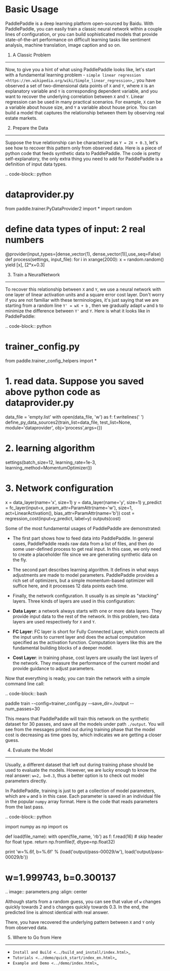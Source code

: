 Basic Usage
=============

PaddlePaddle is a deep learning platform open-sourced by Baidu. With PaddlePaddle, you can easily train a classic neural network within a couple lines of configuration, or you can build sophisticated models that provide state-of-the-art performance on difficult learning tasks like sentiment analysis, machine translation, image caption and so on.

1. A Classic Problem
---------------------

Now, to give you a hint of what using PaddlePaddle looks like, let's start with a fundamental learning problem - `simple linear regression <https://en.wikipedia.org/wiki/Simple_linear_regression>`_: you have observed a set of two-dimensional data points of ``X`` and ``Y``, where ``X`` is an explanatory variable and ``Y`` is corresponding dependent variable, and you want to recover the underlying correlation between ``X`` and ``Y``. Linear regression can be used in many practical scenarios. For example, ``X`` can be a variable about house size, and ``Y`` a variable about house price. You can build a model that captures the relationship between them by observing real estate markets.

2. Prepare the Data
--------------------

Suppose the true relationship can be characterized as ``Y = 2X + 0.3``, let's see how to recover this pattern only from observed data. Here is a piece of python code that feeds synthetic data to PaddlePaddle. The code is pretty self-explanatory, the only extra thing you need to add for PaddlePaddle is a definition of input data types.

  .. code-block:: python

  # dataprovider.py
  from paddle.trainer.PyDataProvider2 import *
  import random

  # define data types of input: 2 real numbers
  @provider(input_types=[dense_vector(1), dense_vector(1)],use_seq=False)
  def process(settings, input_file):
  for i in xrange(2000):
  x = random.random()
  yield [x], [2*x+0.3]

3. Train a NeuralNetwork
-------------------------

To recover this relationship between ``X`` and ``Y``, we use a neural network with one layer of linear activation units and a square error cost layer. Don't worry if you are not familiar with these terminologies, it's just saying that we are starting from a random line ``Y' = wX + b`` , then we gradually adapt ``w`` and ``b`` to minimize the difference between ``Y'`` and ``Y``. Here is what it looks like in PaddlePaddle:

  .. code-block:: python

  # trainer_config.py
  from paddle.trainer_config_helpers import *

  # 1. read data. Suppose you saved above python code as dataprovider.py
  data_file = 'empty.list'
  with open(data_file, 'w') as f: f.writelines(' ')
  define_py_data_sources2(train_list=data_file, test_list=None, 
  module='dataprovider', obj='process',args={})

  # 2. learning algorithm
  settings(batch_size=12, learning_rate=1e-3, learning_method=MomentumOptimizer())

  # 3. Network configuration
  x = data_layer(name='x', size=1)
  y = data_layer(name='y', size=1)
  y_predict = fc_layer(input=x, param_attr=ParamAttr(name='w'), size=1, act=LinearActivation(), bias_attr=ParamAttr(name='b'))
  cost = regression_cost(input=y_predict, label=y)
  outputs(cost)

Some of the most fundamental usages of PaddlePaddle are demonstrated:

- The first part shows how to feed data into PaddlePaddle. In general cases, PaddlePaddle reads raw data from a list of files, and then do some user-defined process to get real input. In this case, we only need to create a placeholder file since we are generating synthetic data on the fly.

- The second part describes learning algorithm. It defines in what ways adjustments are made to model parameters. PaddlePaddle provides a rich set of optimizers, but a simple momentum-based optimizer will suffice here, and it processes 12 data points each time.

- Finally, the network configuration. It usually is as simple as "stacking" layers. Three kinds of layers are used in this configuration:
- **Data Layer**: a network always starts with one or more data layers. They provide input data to the rest of the network. In this problem, two data layers are used respectively for ``X`` and ``Y``.
- **FC Layer**: FC layer is short for Fully Connected Layer, which connects all the input units to current layer and does the actual computation specified as the activation function. Computation layers like this are the fundamental building blocks of a deeper model.
- **Cost Layer**: in training phase, cost layers are usually the last layers of the network. They measure the performance of the current model and provide guidance to adjust parameters.

Now that everything is ready, you can train the network with a simple command line call:

  .. code-block:: bash
 
  paddle train --config=trainer_config.py --save_dir=./output --num_passes=30
 

This means that PaddlePaddle will train this network on the synthetic dataset for 30 passes, and save all the models under path ``./output``. You will see from the messages printed out during training phase that the model cost is decreasing as time goes by, which indicates we are getting a closer guess.


4. Evaluate the Model
-----------------------

Usually, a different dataset that left out during training phase should be used to evaluate the models. However, we are lucky enough to know the real answer: ``w=2, b=0.3``, thus a better option is to check out model parameters directly.

In PaddlePaddle, training is just to get a collection of model parameters, which are ``w`` and ``b`` in this case. Each parameter is saved in an individual file in the popular ``numpy`` array format. Here is the code that reads parameters from the last pass.

  .. code-block:: python

  import numpy as np
  import os

  def load(file_name):
  with open(file_name, 'rb') as f:
  f.read(16) # skip header for float type.
  return np.fromfile(f, dtype=np.float32)
  
  print 'w=%.6f, b=%.6f' % (load('output/pass-00029/w'), load('output/pass-00029/b'))
  # w=1.999743, b=0.300137

  .. image:: parameters.png
  :align: center

Although starts from a random guess, you can see that value of ``w`` changes quickly towards 2 and ``b`` changes quickly towards 0.3. In the end, the predicted line is almost identical with real answer.

There, you have recovered the underlying pattern between ``X`` and ``Y`` only from observed data.


5. Where to Go from Here
-------------------------

- `Install and Build <../build_and_install/index.html>`_
- `Tutorials <../demo/quick_start/index_en.html>`_
- `Example and Demo <../demo/index.html>`_
